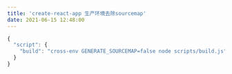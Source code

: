 ```yaml
---
title: 'create-react-app 生产环境去除sourcemap'
date: 2021-06-15 12:48:00
---   
```

```javascript
{
  "script": {
    "build": "cross-env GENERATE_SOURCEMAP=false node scripts/build.js"
  }
}
```